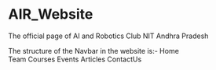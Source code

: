 # AIR_Website
The official page of AI and Robotics Club NIT Andhra Pradesh


The structure of the Navbar in the website is:-
    Home	
    Team
    Courses
    Events
    Articles
    ContactUs
